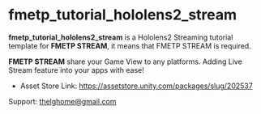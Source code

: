 # fmetp_tutorial_hololens2_stream

<STRONG>fmetp_tutorial_hololens2_stream</STRONG> is a Hololens2 Streaming tutorial template for <STRONG>FMETP STREAM</STRONG>, it means that FMETP STREAM is required.

<STRONG>FMETP STREAM</STRONG> share your Game View to any platforms.
Adding Live Stream feature into your apps with ease!

- Asset Store Link: https://assetstore.unity.com/packages/slug/202537

Support: thelghome@gmail.com
